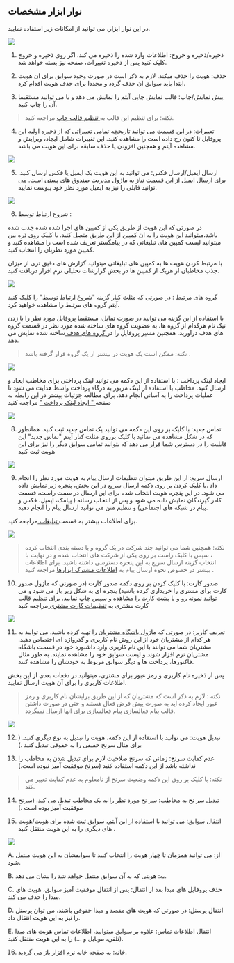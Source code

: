 ﻿## نوار ابزار مشخصات

در  این نوار ابزار، می توانید از امکانات زیر استفاده نمایید.

![](InformationToolbar.png)

1. ذخیره/ذخیره و خروج: اطلاعات وارد شده را ذخیره می کند. اگر روی ذخیره و خروج کلیک کنید پس از ذخیره تغییرات، صفحه نیز بسته خواهد شد.

2. حذف:  هویت را حذف میکند. لازم به ذکر است در صورت وجود سوابق برای ان هویت ابتدا باید سوابق ان حذف گردد و مجددا برای حذف هویت اقدام کرد.

3. پیش نمایش/چاپ: قالب نمایش چاپی آیتم را نمایش می دهد و یا می توانید مستقیما آن را چاپ کنید.

> نکته: برای تنظیم این قالب به[ تنظیم قالب چاپ](https://github.com/1stco/PayamGostarDocs/blob/master/help%202.5.4/Settings/Personalization-crm/Overview/General-information/Set%20the-print-template/Set%20the-print-template.md) مراجعه کنید.

4. تغییرات: در این قسمت می توانید تاریخچه تمامی تغییراتی که از ذخیره اولیه این پروفایل تا کنون رخ داده است را مشاهده کنید. این تغییرات شامل ایجاد، ویرایش و مشاهده آیتم و همچنین افزودن یا حذف سابقه برای این هویت می باشد.

![](CrmObjectChanges.png)

5.  ارسال ایمیل/ارسال فکس: می توانید به این هویت یک ایمیل یا فکس ارسال کنید. برای ارسال ایمیل از این قسمت نیاز به ماژول مدیریت صندوق های پستی است. می توانید فایلی را نیز به ایمیل مورد نظر خود پیوست نمایید.

![](Contactstoolbar11.jpg)

6. شروع ارتباط  توسط :

در صورتی که این هویت از طریق یکی از کمپین های اجرا شده شده جذب شده باشد،میتوانید این هویت را به ان کمپین از این طریق متصل کنید. با کلیک روی ذره بین میتوانید لیست کمپین های تبلیغاتی که در پیامگستر تعریف شده است را مشاهده کنید و کمپین مورد نظرتان را انتخاب کنید.

با مرتبط کردن هویت ها به کمپین های تبلیغاتی میتوانید گزارش های دقیق تری از میزان جذب مخاطبان از هریک از کمپین ها در بخش گزارشات تحلیلی نرم افزار دریافت کنید.

![](Contactstoolbar2.jpg)

گروه های مرتبط : در صورتی که مثلث کنار  گزینه "شروع ارتباط توسط" را کلیک کنید آیتم گروه های مرتبط را مشاهده خواهید کرد.

با استفاده از این گزینه می توانید در صورت تمایل، مستقیما پروفایل مورد نظر را با زدن تیک نام هرکدام از گروه ها، به عضویت گروه های ساخته شده مورد نظر در قسمت  گروه های هدف درآورید.  همچنین مسیر پروفایل را در[ گروه های هدف ](https://github.com/1stco/PayamGostarDocs/blob/master/help%202.5.4/Integrated-bank/Target-groups/Target-groups.md)ساخته شده نمایش می دهد.

> نکته:  ممکن است یک هویت در بیشتر از یک گروه قرار گرفته باشد .


![](Contactstoolbar3.jpg)

ایجاد لینک پرداخت : با استفاده از این دکمه می توانید لینک پرداختی برای مخاطب ایجاد و ارسال کنید. مخاطب با استفاده از لینک مزبور به درگاه پرداخت واسط هدایت ‌می شود تا عملیات پرداخت را به آسانی انجام دهد. برای مطالعه جزئیات بیشتر در این رابطه به صفحه[ " ایجاد لینک پرداخت "](https://github.com/1stco/PayamGostarDocs/blob/master/help%202.5.4/Integrated-bank/Database/Payment-links/Payment-links.md) مراجعه کنید 

![](PaymentLink.png)

8. تماس جدید: با کلیک بر روی این دکمه می توانید یک تماس جدید ثبت کنید. همانطور که در شکل مشاهده می نمائید با کلیک برروی مثلث کنار آیتم "تماس جدید"  این قابلیت را در دسترس شما قرار می دهد که بتوانید تمامی سوابق دیگر را نیز برای این هویت ثبت کنید

![](NewCall.png)

9. ارسال سریع:   از این طریق میتوان تنظیمات ارسال پیام به هویت مورد نظر را انجام داد .با کلیک کردن بر روی دکمه ارسال سریع در این بخش، پنجره زیر نمایش داده می شود. در این پنجره هویت انتخاب شده برای این ارسال در سمت راست، قسمت کادر گیرندگان نمایش داده می شود و پس از انتخاب رسانه ( پیامک، ایمیل، فکس و پیام در شبکه های اجتماعی) و تنظیم متن می توانید ارسال پیام را انجام دهید.

برای اطلاعات بیشتر به قسمت[ تبلیغات  ](https://github.com/1stco/PayamGostarDocs/blob/master/help%202.5.4/Marketing/Marketing.md)مراجعه کنید.

![](Contactstoolbar7.jfif)

> نکته: همچنین شما می توانید چند شرکت در یک گروه و یا دسته بندی انتخاب کرده ، سپس با کلیک راست بر روی یکی از شرکت های انتخاب شده و در نهایت با انتخاب گزینه ارسال سریع به این پنجره دسترسی داشته باشید. برای اطلاعات بیشتر در خصوص نحوه ارسال پیام به [ اطلاعات مشترک ابزارها](https://github.com/1stco/PayamGostarDocs/blob/master/help%202.5.4/Marketing/moshtarak-abzar/moshtarak-abzar.md) مراجعه کنید .

10. صدور کارت: با کلیک کردن بر روی دکمه صدور کارت (در صورتی که ماژول صدور کارت برای مشتری را خریداری کرده باشید) پنجره ای به شکل زیر باز می شود و می توانید نمونه رو و یا پشت کارت را مشاهده و سپس چاپ نمایید. برای تنظیم قالب کارت مشتری به [تنظیمات کارت مشتری ](https://github.com/1stco/PayamGostarDocs/blob/master/help%202.5.4/Settings/General-settings/Customer-card/Customer-card.md)مراجعه کنید

![](Contactstoolbar8.jfif)

11. تعریف کاربر: در صورتی که ماژول[ باشگاه مشتریان](https://github.com/1stco/PayamGostarDocs/blob/master/help%202.5.4/Supplementary-modules/customer-club/customer-club.md) را تهیه کرده باشید. می توانید به هر کدام از مشتریان خود از این روش نام کاربری و گذرواژه ای اختصاص دهید. مشتریان شما می توانند با این نام کاربری وارد داشبورد خود در قسمت باشگاه مشتریان نرم افزار شوند و لیست سوابق خود را مشاهده نمایند. به طور مثال فاکتورها، پرداخت ها و دیگر سوابق مربوط به خودشان را مشاهده کنند.

پس از ذخیره نام کاربری و رمز عبور برای مشتری، میتوانید در دفعات بعدی از این بخش اطلاعات کاربری را برای آن هویت ارسال نمایید.

> نکته : لازم به ذکر است که مشتریان که از این طریق برایشان نام کاربری و رمز عبور ایجاد کرده اید به صورت پیش فرض فعال هستند و حتی در صورت داشتن قالب پیام فعالسازی پیام فعالسازی برای انها ارسال نمیگردد.

![](Contactstoolbar10.jpg)

12. تبدیل هویت: می توانید با استفاده از این دکمه، هویت را تبدیل به نوع دیگری کنید. ( برای مثال سرنخ حقیقی را به حقوقی تبدیل کنید .)

13. عدم کفایت سرنخ: زمانی که سرنخ صلاحیت لازم برای تبدیل شدن به مخاطب را نداشته باشد از این دکمه استفاده کنید (سرنخ موفقیت آمیز نبوده است.)

> نکته: با کلیک بر روی این دکمه وضعیت سرنخ از نامعلوم به عدم کفایت تغییر می کند.

14. تبدیل سر نخ به مخاطب: سر نخ مورد نظر را به یک مخاطب تبدیل می کند. (سرنخ موفقیت آمیز بوده است .)

15. انتقال سوابق: می توانید با استفاده از این آیتم، سوابق ثبت شده برای هویت/هویت های دیگری را به این هویت منتقل کنید .

![](bank9.jpg)

A. از: می توانید همزمان تا چهار هویت را انتخاب کنید تا سوابقشان به این هویت منتقل شود.

B. به: هویتی که به آن سوابق منتقل خواهد شد را نشان می دهد.

C. حذف پروفایل های مبدا بعد از انتقال: پس از انتقال موفقیت آمیز سوابق، هویت های مبدا را حذف می کند.

D. انتقال پرسنل: در صورتی که هویت های مقصد و مبدا حقوقی باشند، می توان پرسنل را نیز به این هویت انتقال داد.

E. انتقال اطلاعات تماس: علاوه بر سوابق میتوانید، اطلاعات تماس هویت های مبدا (تلفن، موبایل و ...) را به این هویت منتقل کنید.

 

16. خانه: به صفحه خانه نرم افزار باز می گردید.
